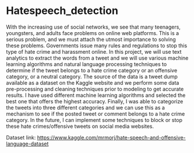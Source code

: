 # Hatespeech_detection
With the increasing use of social networks, we see that many teenagers, youngsters, and adults face problems on online web platforms. This is a serious problem, and we must attach the utmost importance to solving these problems. Governments issue many rules and regulations to stop this type of hate crime and harassment online. In this project, we will use text analytics to extract the words from a tweet and we will use various machine learning algorithms and natural language processing techniques to determine if the tweet belongs to a hate crime category or an offensive category, or a neutral category. The source of the data is a tweet dump available as a dataset on the Kaggle website and we perform some data pre-processing and cleaning techniques prior to modeling to get accurate results. I have used different machine learning algorithms and selected the best one that offers the highest accuracy. Finally, I was  able to categorize the tweets into three different categories and we can use this as a mechanism to see if the posted tweet or comment belongs to a hate crime category. In the future, I can implement some techniques to block or stop these hate crimes/offensive tweets on social media websites.

Dataset link: https://www.kaggle.com/mrmorj/hate-speech-and-offensive-language-dataset
